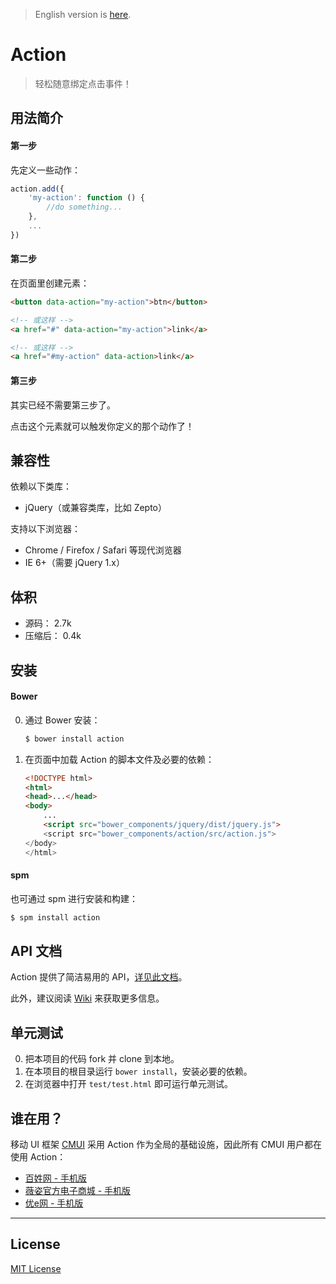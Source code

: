 > English version is [here](https://github.com/cssmagic/action/wiki).

# Action

> 轻松随意绑定点击事件！

## 用法简介

#### 第一步

先定义一些动作：

```js
action.add({
    'my-action': function () {
        //do something...
    },
    ...
})
```

#### 第二步

在页面里创建元素：

```html
<button data-action="my-action">btn</button>

<!-- 或这样 -->
<a href="#" data-action="my-action">link</a>

<!-- 或这样 -->
<a href="#my-action" data-action>link</a>
```

#### 第三步

其实已经不需要第三步了。

点击这个元素就可以触发你定义的那个动作了！

## 兼容性

依赖以下类库：

* jQuery（或兼容类库，比如 Zepto）

支持以下浏览器：

* Chrome / Firefox / Safari 等现代浏览器
* IE 6+（需要 jQuery 1.x）

## 体积

* 源码： 2.7k
* 压缩后： 0.4k

## 安装

#### Bower

0. 通过 Bower 安装：
	```sh
	$ bower install action
	```

0. 在页面中加载 Action 的脚本文件及必要的依赖：
	```html
	<!DOCTYPE html>
	<html>
	<head>...</head>
	<body>
		...
		<script src="bower_components/jquery/dist/jquery.js">
		<script src="bower_components/action/src/action.js">
	</body>
	</html>
	```

#### spm

也可通过 spm 进行安装和构建：

```sh
$ spm install action
```

## API 文档

Action 提供了简洁易用的 API，[详见此文档](https://github.com/cssmagic/action/issues/9)。

此外，建议阅读 [Wiki](https://github.com/cssmagic/action/wiki) 来获取更多信息。

## 单元测试

0. 把本项目的代码 fork 并 clone 到本地。
0. 在本项目的根目录运行 `bower install`，安装必要的依赖。
0. 在浏览器中打开 `test/test.html` 即可运行单元测试。

## 谁在用？

移动 UI 框架 [CMUI](https://github.com/CMUI/CMUI) 采用 Action 作为全局的基础设施，因此所有 CMUI 用户都在使用 Action：

* [百姓网 - 手机版](http://m.baixing.com/)
* [薇姿官方电子商城 - 手机版](http://m.vichy.com.cn/)
* [优e网 - 手机版](http://m.uemall.com/)

***

## License

[MIT License](http://www.opensource.org/licenses/mit-license.php)
